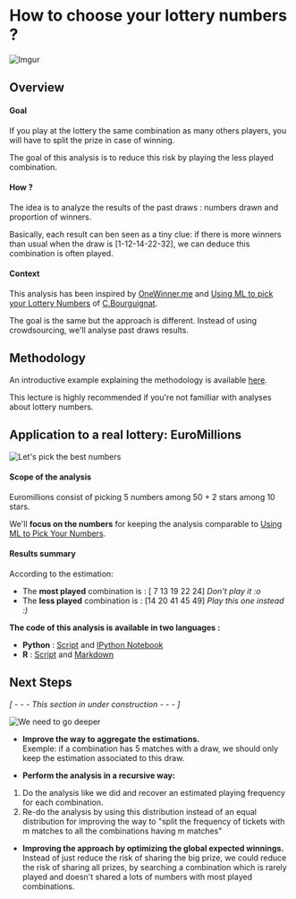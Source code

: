 How to choose your lottery numbers ? 
========================================================
![Imgur](http://i.imgur.com/pgk72hG.png)

## Overview

#### Goal
If you play at the lottery the same combination as many others players, you will have to split the prize in case of winning.

The goal of this analysis is to reduce this risk by playing the less played combination.

#### How ?

The idea is to analyze the results of the past draws : numbers drawn and proportion of winners. 

Basically, each result can ben seen as a tiny clue: if there is more winners than usual when the draw is [1-12-14-22-32], we can deduce this combination is often played.

#### Context

This analysis has been inspired by [OneWinner.me](http://www.onewinner.me/fr/faq-fr.html) and [Using ML to pick your Lottery Numbers](http://nbviewer.ipython.org/url/www.onewinner.me/en/devoxxML.ipynb) of [C.Bourguignat](https://twitter.com/chris_bour).

The goal is the same but the approach is different. Instead of using crowdsourcing, we'll analyse past draws results.

## Methodology

An introductive example explaining the methodology is available [here](https://github.com/StephaneFeniar/Lottery-BestCombination/blob/master/Methodology.md).

This lecture is highly recommended if you're not familliar with analyses about lottery numbers.

## Application to a real lottery: EuroMillions
![Let's pick the best numbers](http://i.imgur.com/bIOUoRB.png)

#### Scope of the analysis
Euromillions consist of picking 5 numbers among 50 + 2 stars among 10 stars.

We'll **focus on the numbers** for keeping the analysis comparable to [Using ML to Pick Your Numbers](http://nbviewer.ipython.org/url/www.onewinner.me/en/devoxxML.ipynb).


#### Results summary
According to the estimation:

* The **most played** combination is : [ 7 13 19 22 24] *Don't play it :o*
* The **less played** combination is : [14 20 41 45 49]  *Play this one instead :)*

**The code of this analysis is available in two languages :**

*  **Python** : [Script](https://github.com/StephaneFeniar/Lottery-BestCombination/blob/master/LotteryBestCombination.py) and [IPython Notebook](http://nbviewer.ipython.org/github/StephaneFeniar/Lottery-BestCombination/blob/master/LotteryBestCombination.ipynb)
*  **R** : [Script](https://github.com/StephaneFeniar/Lottery-BestCombination/blob/master/LotteryBestCombination.R) and [Markdown](https://github.com/StephaneFeniar/Lottery-BestCombination/blob/master/R%20Markdown.md)

## Next Steps

*[ - - - This section in under construction - - - ]*

![We need to go deeper](http://i.imgur.com/e1wmjmE.png)

*  **Improve the way to aggregate the estimations.** 
<br/>Exemple: if a combination has 5 matches with a draw, we should only keep the estimation associated to this draw.

*  **Perform the analysis in a recursive way:**
  1. Do the analysis like we did and recover an estimated  playing frequency for each combination.
  2. Re-do the analysis by using this distribution instead of an equal distribution for improving the way to "split the frequency of tickets with m matches to all the combinations having m matches" 

*  **Improving the approach by optimizing the global expected winnings.**
<br/> Instead of just reduce the risk of sharing the big prize, we could reduce the risk of sharing all prizes, by searching a combination which is rarely played and doesn't shared a lots of numbers with most played combinations.




